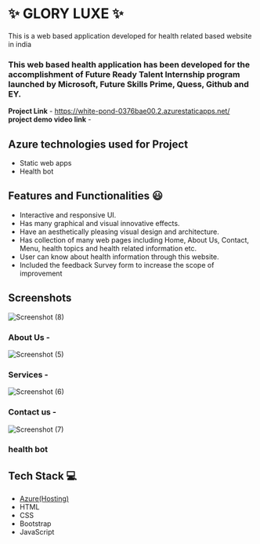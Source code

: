 # ✨  GLORY LUXE ✨

This is a web based application developed for health related based website in india

### This web based health application has been developed for the accomplishment of Future Ready Talent Internship program launched by Microsoft, Future Skills Prime, Quess, Github and EY.

**Project Link** - https://white-pond-0376bae00.2.azurestaticapps.net/
**project demo video link** - 

## Azure technologies used for Project

- Static web apps
- Health bot

## Features and Functionalities 😃

- Interactive and responsive UI.
- Has many graphical and visual innovative effects.
- Have an aesthetically pleasing visual design and architecture.
- Has collection of many web pages including Home, About Us, Contact, Menu, health topics and health related information etc.
- User can know about health information through this website.
- Included the feedback Survey form to increase the scope of improvement 

## Screenshots


![Screenshot (8)](https://user-images.githubusercontent.com/116798821/207006974-749f53ae-cfa9-4eaf-b5d8-c7a060c71061.png)

   

### About Us -

![Screenshot (5)](https://user-images.githubusercontent.com/116798821/207006554-466aa821-b162-4d61-8de9-0d1931ff14f6.png)

### Services -



![Screenshot (6)](https://user-images.githubusercontent.com/116798821/207006823-af4f5557-629b-45e8-974c-b969a08f6f98.png)

### Contact us -


![Screenshot (7)](https://user-images.githubusercontent.com/116798821/207006859-2920e463-c80a-4f8e-a831-4facefdc1445.png)

### health bot




## Tech Stack 💻

- [Azure(Hosting)](https://azure.microsoft.com/en-in/features/azure-portal/)
- HTML
- CSS
- Bootstrap
- JavaScript
